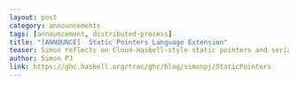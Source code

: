 ```yaml
---
layout: post
category: announcements
tags: [announcement, distributed-process]
title: "[ANNOUNCE]  Static Pointers Language Extension"
teaser: Simon reflects on Cloud-Haskell-style static pointers and serialisation
author: Simon PJ
link: https://ghc.haskell.org/trac/ghc/blog/simonpj/StaticPointers
---
```


